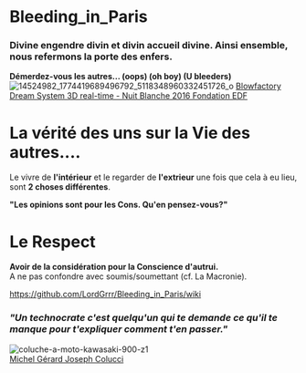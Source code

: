 # Bleeding_in_Paris
### Divine engendre divin et divin accueil divine. Ainsi ensemble, nous refermons la porte des enfers.  
**Démerdez-vous les autres... (oops) (oh boy) (U bleeders)**  
![14524982_1774419689496792_5118348960332451726_o](https://github.com/LordGrrr/Bleeding_in_Paris/assets/134517577/2324cadd-737e-4dee-bb61-17ae7d862e27)
[Blowfactory Dream System 3D real-time - Nuit Blanche 2016 Fondation EDF](https://fb.watch/ouv4sGlnbu/)  
# La vérité des uns sur la Vie des autres....  
Le vivre de **l'intérieur** et le regarder de **l'extrieur** une fois que cela à eu lieu, sont **2 choses différentes**.  

**"Les opinions sont pour les Cons. Qu'en pensez-vous?"**

# Le Respect
**Avoir de la considération pour la Conscience d'autrui.**  
A ne pas confondre avec soumis/soumettant (cf. La Macronie).

  
https://github.com/LordGrrr/Bleeding_in_Paris/wiki  
### _"Un technocrate c'est quelqu'un qui te demande ce qu'il te manque pour t'expliquer comment t'en passer."_
![coluche-a-moto-kawasaki-900-z1](https://github.com/LordGrrr/Bleeding_in_Paris/assets/134517577/95f3fbc8-f195-46c6-92a8-0bbf9c2f839c)  
[Michel Gérard Joseph Colucci](https://fr.wikipedia.org/wiki/Coluche)


